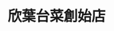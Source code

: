 ---
title: "欣葉台菜創始店"
description: "欣葉台菜創始店"
layout: shop
keywords:
  - 美食競賽
  - 台灣美食
  - 美食精選
datePublished: "2025-06-30"
dateModified: "2025-07-06"
city: "台北市"
district: "中山區"
address: "台北市中山區雙城街34之1號"
phone: "0225963255"
geo: "25.066504585919787, 121.52427856752698"
google_map: "https://maps.app.goo.gl/bBtfQV3DJY1DwtBh9"
footinder: "https://footinder.com.tw/%E5%8F%B0%E5%8C%97%E5%B8%82%E4%B8%AD%E5%B1%B1%E5%8D%80/7773/"
official: "https://www.shinyeh.com.tw/content/zh/brand/Index.aspx?BrandId=1"
award:
  - name: "500盤"
    year: "2024"
    entries:
      - dishes:
          - "手工菜丸湯"
          - "麻油腰花"

---
